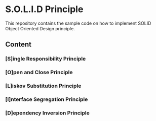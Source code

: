 # S.O.L.I.D Principle
This repository contains the sample code on how to implement SOLID Object Oriented Design principle.

## Content
### [S]ingle Responsibility Principle
### [O]pen and Close Principle
### [L]iskov Substitution Principle
### [I]nterface Segregation Principle
### [D]ependency Inversion Principle